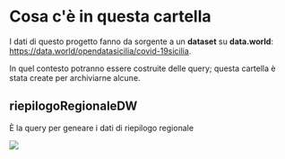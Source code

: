 # Cosa c'è in questa cartella

I dati di questo progetto fanno da sorgente a un **dataset** su **data.world**: <https://data.world/opendatasicilia/covid-19sicilia>.

In quel contesto potranno essere costruite delle query; questa cartella è stata create per archiviarne alcune.

## riepilogoRegionaleDW

È la query per geneare i dati di riepilogo regionale

![](https://i.imgur.com/YuEqvES.png)
